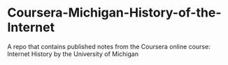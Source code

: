 # Coursera-Michigan-History-of-the-Internet
A repo that contains published notes from the Coursera online course: Internet History by the University of Michigan
